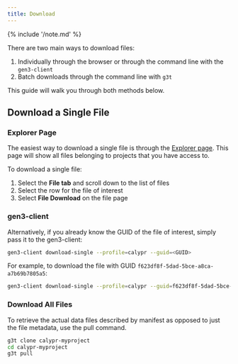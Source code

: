 ```yaml
---
title: Download
---
```


{% include '/note.md' %}

There are two main ways to download files:

1. Individually through the browser or through the command line with the `gen3-client`
2. Batch downloads through the command line with `g3t`

This guide will walk you through both methods below.

## Download a Single File

### Explorer Page

The easiest way to download a single file is through the [Explorer page](https://calypr.ohsu.edu.org/Explorer). This page will show all files belonging to projects that you have access to.

To download a single file:

1. Select the **File tab** and scroll down to the list of files
2. Select the row for the file of interest
3. Select **File Download** on the file page

### gen3-client

Alternatively, if you already know the GUID of the file of interest, simply pass it to the gen3-client:

```sh
gen3-client download-single --profile=calypr --guid=<GUID>
```

For example, to download the file with GUID `f623df8f-5dad-5bce-a8ca-a7b69b7805a5`:

```sh
gen3-client download-single --profile=calypr --guid=f623df8f-5dad-5bce-a8ca-a7b69b7805a5
```

### Download All Files

To retrieve the actual data files described by manifest as opposed to just the file metadata, use the pull command.

```bash
g3t clone calypr-myproject
cd calypr-myproject
g3t pull
```